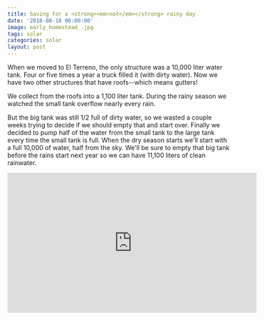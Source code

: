 ```yaml
---
title: Saving for a <strong><em>not</em></strong> rainy day
date: '2018-08-18 06:00:00'
image: early_homestead_.jpg
tags: solar
categories: solar
layout: post
---
```


When we moved to El Terreno, the only structure was a 10,000 liter water tank. Four or five times a year a truck filled it (with dirty water).  Now we have two other structures that have roofs--which means gutters!

We collect from the roofs into a 1,100 liter tank.  During the rainy season we watched the small tank overflow nearly every rain.

But the big tank was still 1/2 full of dirty water, so we wasted a couple weeks trying to decide if we should empty that and start over. Finally we decided to pump half of the water from the small tank to the large tank every time the small tank is full.  When the dry season starts we'll start with a full 10,000  of water, half from the sky. We'll be sure to empty that big tank before the rains start next year so we can have 11,100 liters of clean rainwater.

<iframe width="560" height="315" src="https://www.youtube-nocookie.com/embed/rQuxeboOZHA" frameborder="0" allow="autoplay; encrypted-media" allowfullscreen></iframe>
